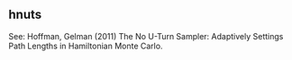 hnuts
-----

See: Hoffman, Gelman (2011) The No U-Turn Sampler: Adaptively Settings Path 
Lengths in Hamiltonian Monte Carlo.

